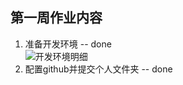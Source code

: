 ## 第一周作业内容
1. 准备开发环境 -- done  
![开发环境明细](https://github.com/aiyaohu/SXLNLP/assets/45875855/fe002d18-fd2f-4aef-9232-893c109073cd)
2. 配置github并提交个人文件夹 -- done
